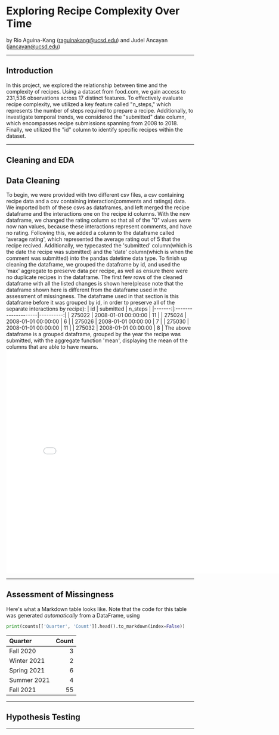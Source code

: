 # Exploring Recipe Complexity Over Time

by Rio Aguina-Kang (raguinakang@ucsd.edu) and Judel Ancayan (jancayan@ucsd.edu)

---

## Introduction

In this project, we explored the relationship between time and the complexity of recipes. Using a dataset from <a src='https://www.food.com/'>food.com</a>, we gain access to 231,536 observations across 17 distinct features. To effectively evaluate recipe complexity, we utilized a key feature called "n_steps," which represents the number of steps required to prepare a recipe. Additionally, to investigate temporal trends, we considered the "submitted" date column, which encompasses recipe submissions spanning from 2008 to 2018. Finally, we utilized the "id" column to identify specific recipes within the dataset.

---

## Cleaning and EDA
<h2>Data Cleaning</h2>
To begin, we were provided with two different csv files, a csv containing recipe data and a csv containing interaction(comments and ratings) data. We imported both of these csvs as dataframes, and left merged the recipe dataframe and the interactions one on the recipe id columns. With the new dataframe, we changed the rating column so that all of the "0" values were now nan values, because these interactions represent comments, and have no rating. Following this, we added a column to the dataframe called 'average rating', which represented the average rating out of 5 that the recipe recived. Additionally, we typecasted the 'submitted' column(which is the date the recipe was submitted) and the 'date' column(which is when the comment was submitted) into the pandas datetime data type. To finish up cleaning the dataframe, we grouped the dataframe by id, and used the 'max' aggregate to preserve data per recipe, as well as ensure there were no duplicate recipes in the dataframe. The first few rows of the cleaned dataframe with all the listed changes is shown here(please note that the dataframe shown here is different from the dataframe used in the assessment of missingness. The dataframe used in that section is this dataframe before it was grouped by id, in order to preserve all of the separate interactions by recipe):
|     id | submitted           |   n_steps |
|-------:|:--------------------|----------:|
| 275022 | 2008-01-01 00:00:00 |        11 |
| 275024 | 2008-01-01 00:00:00 |         6 |
| 275026 | 2008-01-01 00:00:00 |         7 |
| 275030 | 2008-01-01 00:00:00 |        11 |
| 275032 | 2008-01-01 00:00:00 |         8 |
The above dataframe is a grouped dataframe, grouped by the year the recipe was submitted, with the aggregate function 'mean', displaying the mean of the columns that are able to have means.
<iframe src="assets/10-80-enrollment.html" width=800 height=600 frameBorder=0></iframe>

---

## Assessment of Missingness

Here's what a Markdown table looks like. Note that the code for this table was generated _automatically_ from a DataFrame, using

```py
print(counts[['Quarter', 'Count']].head().to_markdown(index=False))
```

| Quarter     |   Count |
|:------------|--------:|
| Fall 2020   |       3 |
| Winter 2021 |       2 |
| Spring 2021 |       6 |
| Summer 2021 |       4 |
| Fall 2021   |      55 |

---

## Hypothesis Testing


---